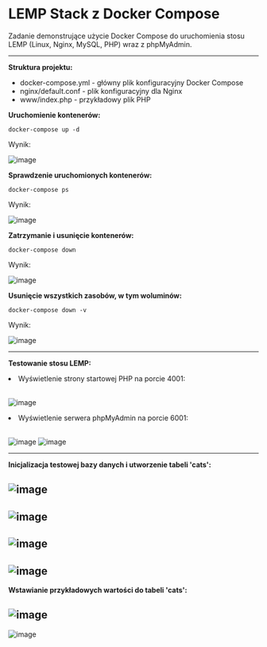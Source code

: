 # LEMP Stack z Docker Compose

Zadanie demonstrujące użycie Docker Compose do uruchomienia stosu LEMP (Linux, Nginx, MySQL, PHP) wraz z phpMyAdmin.

--------------------------------------------------------------------------------------------------------------------

<b>Struktura projektu:</b>
<ul>
	<li>docker-compose.yml - główny plik konfiguracyjny Docker Compose</li>
	<li>nginx/default.conf - plik konfiguracyjny dla Nginx</li>
	<li>www/index.php - przykładowy plik PHP</li>
</ul>

<b>Uruchomienie kontenerów:</b><br>
```
docker-compose up -d
```
Wynik:

![image](https://github.com/Valentine0604/PAWCHO_Lab11/assets/106283972/c699f103-f66f-4e17-8dff-63ea4abdaab9)

<b>Sprawdzenie uruchomionych kontenerów:</b><br>
```
docker-compose ps
```
Wynik:

![image](https://github.com/Valentine0604/PAWCHO_Lab11/assets/106283972/21f1dbed-5528-4508-a4f9-ea9825faba18)

<b>Zatrzymanie i usunięcie kontenerów:</b><br>

```
docker-compose down
```
Wynik:

![image](https://github.com/Valentine0604/PAWCHO_Lab11/assets/106283972/fde35cfd-d484-449b-9986-d093d8a34205)

<b>Usunięcie wszystkich zasobów, w tym woluminów:</b><br>

```
docker-compose down -v
```
Wynik:

![image](https://github.com/Valentine0604/PAWCHO_Lab11/assets/106283972/e1c62c4c-c44f-4751-a185-47d490406edd)

--------------------------------------------------------------------------------------------------------------------

<b>Testowanie stosu LEMP:</b>

<li>Wyświetlenie strony startowej PHP na porcie 4001:</li><br>

![image](https://github.com/Valentine0604/PAWCHO_Lab11/assets/106283972/7f21c63c-147e-4b48-b28e-4859e75a2c63)

<li>Wyświetlenie serwera phpMyAdmin na porcie 6001:</li><br>

![image](https://github.com/Valentine0604/PAWCHO_Lab11/assets/106283972/3f00f17a-ab22-4f45-8b13-6d1765476f3a)
![image](https://github.com/Valentine0604/PAWCHO_Lab11/assets/106283972/1cf4e9ee-7204-4e9c-b89d-3c810057d999)

--------------------------------------------------------------------------------------------------------------------

<b>Inicjalizacja testowej bazy danych i utworzenie tabeli 'cats':</b>

![image](https://github.com/Valentine0604/PAWCHO_Lab11/assets/106283972/a279db72-290b-4956-ae1d-f3448afecc04)
--------------------------------------------------------------------------------------------------------------------
![image](https://github.com/Valentine0604/PAWCHO_Lab11/assets/106283972/6a108196-a83d-4922-ac31-638c7e3f0dd0)
--------------------------------------------------------------------------------------------------------------------
![image](https://github.com/Valentine0604/PAWCHO_Lab11/assets/106283972/c28d1fe3-86c0-4ca7-a349-c209a1e84107)
--------------------------------------------------------------------------------------------------------------------
![image](https://github.com/Valentine0604/PAWCHO_Lab11/assets/106283972/4502f722-d94f-4cc1-80f3-acfe17ad7d3f)
--------------------------------------------------------------------------------------------------------------------
<b>Wstawianie przykładowych wartości do tabeli 'cats':</b>

![image](https://github.com/Valentine0604/PAWCHO_Lab11/assets/106283972/f5a87651-b2cd-4a1d-b194-2ef0d11b5952)
--------------------------------------------------------------------------------------------------------------------
![image](https://github.com/Valentine0604/PAWCHO_Lab11/assets/106283972/2bef6568-a787-4a2a-97e7-ede864c72d42)








